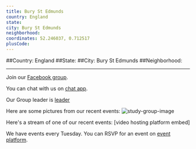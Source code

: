 ```yaml
---
title: Bury St Edmunds
country: England
state: 
city: Bury St Edmunds
neighborhood: 
coordinates: 52.246037, 0.712517
plusCode:
---
```


##Country: England
##State: 
##City: Bury St Edmunds
##Neighborhood: 
*****
Join our [Facebook group](https://www.facebook.com/groups/free.code.camp.Bury.St.Edmunds).

You can chat with us on [chat app]().

Our Group leader is [leader]()

Here are some pictures from our recent events:
![study-group-image]()

Here's a stream of one of our recent events:
[video hosting platform embed]

We have events every Tuesday. You can RSVP for an event on [event platform]().

